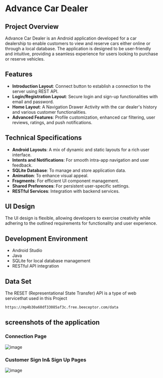 # Advance Car Dealer
## Project Overview
Advance Car Dealer is an Android application developed for a car dealership to enable customers to view and reserve cars either online or through a local database. The application is designed to be user-friendly and intuitive, providing a seamless experience for users looking to purchase or reserve vehicles.

## Features
- **Introduction Layout**: Connect button to establish a connection to the server using REST API.
- **Login/Registration Layout**: Secure login and sign-up functionalities with email and password.
- **Home Layout**: A Navigation Drawer Activity with the car dealer's history and various customer functionalities.
- **Advanced Features**: Profile customization, enhanced car filtering, user reviews, ratings, and push notifications.

## Technical Specifications
- **Android Layouts**: A mix of dynamic and static layouts for a rich user interface.
- **Intents and Notifications**: For smooth intra-app navigation and user feedback.
- **SQLite Database**: To manage and store application data.
- **Animation**: To enhance visual appeal.
- **Fragments**: For efficient UI component management.
- **Shared Preferences**: For persistent user-specific settings.
- **RESTful Services**: Integration with backend services.

## UI Design
The UI design is flexible, allowing developers to exercise creativity while adhering to the outlined requirements for functionality and user experience.

## Development Environment
- Android Studio
- Java
- SQLite for local database management
- RESTful API integration

## Data Set
The RESET (Representational State Transfer) API is a type of web servicethat used in this Project
```bash
https://mp4b30a60df33085af3c.free.beeceptor.com/data
```
## screenshots of the application
### Connection Page
![image](https://github.com/shereenIbdah/AndroidProjectCarDealer/assets/108181177/c1c47f0e-e377-4bbf-81c3-d2588ce4143c)
### Customer Sign In& Sign Up Pages
![image](https://github.com/shereenIbdah/AndroidProjectCarDealer/assets/108181177/81b90450-6893-4f75-9451-e256ea23af4b)








